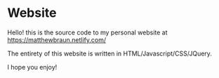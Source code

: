 # Website
Hello! this is the source code to my personal website at https://matthewbraun.netlify.com/


The entirety of this website is written in HTML/Javascript/CSS/JQuery.


I hope you enjoy!

